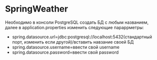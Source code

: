 # SpringWeather

Необходимо в консоли PostgreSQL создать БД с любым названием, далее в application.properties изменить следующие параррметры: 

- spring.datasource.url=jdbc:postgresql://localhost:5432(стандартный порт, изменить если другой)/вставить навзание своей БД
- spring.datasource.username=ввести свой username
- spring.datasource.password=ввести свой password
